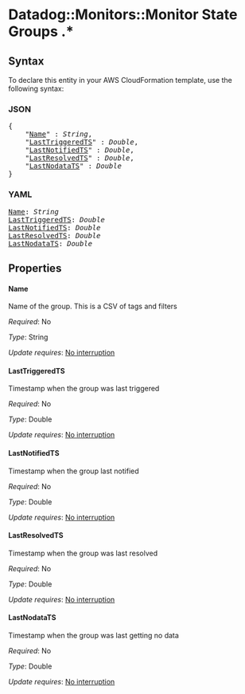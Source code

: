 # Datadog::Monitors::Monitor State Groups .*

## Syntax

To declare this entity in your AWS CloudFormation template, use the following syntax:

### JSON

<pre>
{
    "<a href="#name" title="Name">Name</a>" : <i>String</i>,
    "<a href="#lasttriggeredts" title="LastTriggeredTS">LastTriggeredTS</a>" : <i>Double</i>,
    "<a href="#lastnotifiedts" title="LastNotifiedTS">LastNotifiedTS</a>" : <i>Double</i>,
    "<a href="#lastresolvedts" title="LastResolvedTS">LastResolvedTS</a>" : <i>Double</i>,
    "<a href="#lastnodatats" title="LastNodataTS">LastNodataTS</a>" : <i>Double</i>
}
</pre>

### YAML

<pre>
<a href="#name" title="Name">Name</a>: <i>String</i>
<a href="#lasttriggeredts" title="LastTriggeredTS">LastTriggeredTS</a>: <i>Double</i>
<a href="#lastnotifiedts" title="LastNotifiedTS">LastNotifiedTS</a>: <i>Double</i>
<a href="#lastresolvedts" title="LastResolvedTS">LastResolvedTS</a>: <i>Double</i>
<a href="#lastnodatats" title="LastNodataTS">LastNodataTS</a>: <i>Double</i>
</pre>

## Properties

#### Name

Name of the group. This is a CSV of tags and filters

_Required_: No

_Type_: String

_Update requires_: [No interruption](https://docs.aws.amazon.com/AWSCloudFormation/latest/UserGuide/using-cfn-updating-stacks-update-behaviors.html#update-no-interrupt)

#### LastTriggeredTS

Timestamp when the group was last triggered

_Required_: No

_Type_: Double

_Update requires_: [No interruption](https://docs.aws.amazon.com/AWSCloudFormation/latest/UserGuide/using-cfn-updating-stacks-update-behaviors.html#update-no-interrupt)

#### LastNotifiedTS

Timestamp when the group last notified

_Required_: No

_Type_: Double

_Update requires_: [No interruption](https://docs.aws.amazon.com/AWSCloudFormation/latest/UserGuide/using-cfn-updating-stacks-update-behaviors.html#update-no-interrupt)

#### LastResolvedTS

Timestamp when the group was last resolved

_Required_: No

_Type_: Double

_Update requires_: [No interruption](https://docs.aws.amazon.com/AWSCloudFormation/latest/UserGuide/using-cfn-updating-stacks-update-behaviors.html#update-no-interrupt)

#### LastNodataTS

Timestamp when the group was last getting no data

_Required_: No

_Type_: Double

_Update requires_: [No interruption](https://docs.aws.amazon.com/AWSCloudFormation/latest/UserGuide/using-cfn-updating-stacks-update-behaviors.html#update-no-interrupt)

